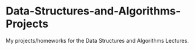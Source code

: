 # Data-Structures-and-Algorithms-Projects
My projects/homeworks for the Data Structures and Algorithms Lectures.
